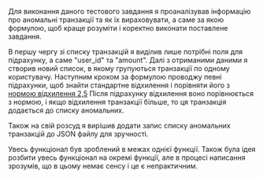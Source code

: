 Для виконання даного тестового завдання я проаналізував інформацію про аномальні транзакції та як їх вираховувати, 
а саме за якою формулою, щоб краще розуміти і коректно виконати поставлене завдання.

В першу чергу зі списку транзакцій я виділив лише потрібні поля для підрахунку, а саме "user_id" та "amount". 
Далі з отриманими даними я створив новий список, в якому групуються транзакції по одному користувачу. 
Наступним кроком за формулою проводжу певні підрахунки, щоб знайти стандартне відхилення і порівняти його з [нормою відхилення 2,5](https://uk.wikipedia.org/wiki/%D0%A1%D1%82%D0%B0%D0%BD%D0%B4%D0%B0%D1%80%D1%82%D0%BD%D0%B5_%D0%B2%D1%96%D0%B4%D1%85%D0%B8%D0%BB%D0%B5%D0%BD%D0%BD%D1%8F)
Після підрахунку відхилення воно порівнюється з нормою, і якщо відхилення транзакції більше, то ця транзакція додається до списку аномальних.

Також на свій розсуд я вирішив додати запис списку аномальних транзакцій до JSON файлу для зручності.

Увесь функціонал був зроблений в межах однієї функції. Також була ідея розбити увесь функціонал на окремі функції,
але в процесі написання зрозумів, що в цьому немає сенсу і це є непрактичним.

